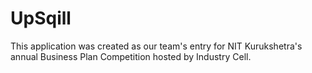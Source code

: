 # UpSqill
This application was created as our team's entry for NIT Kurukshetra's annual Business Plan Competition hosted by Industry Cell.
